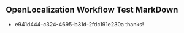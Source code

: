 ## OpenLocalization Workflow Test MarkDown
* e941d444-c324-4695-b31d-2fdc191e230a thanks!

<!--HONumber=Jul16_HO2-->


